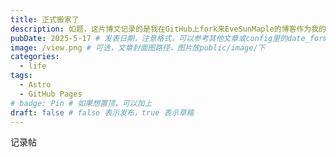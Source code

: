 ```yaml
---
title: 正式搬家了 
description: 如题，这片博文记录的是我在GitHub上fork来EveSunMaple的博客作为我的GitHubPages的过程
pubDate: 2025-5-17 # 发表日期，注意格式，可以参考其他文章或config里的date_format
image: /view.png # 可选，文章封面图路径，图片放public/image/下
categories:
  - life
tags:
  - Astro
  - GitHub Pages
# badge: Pin # 如果想置顶，可以加上
draft: false # false 表示发布，true 表示草稿
---
```


记录帖

